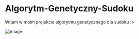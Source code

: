 # Algorytm-Genetyczny-Sudoku

Witam w moim projekcie algorytmu genetycznego dla sudoku :>

![image](https://github.com/user-attachments/assets/c4b644e3-d1de-46ca-aced-860f72946fba)

